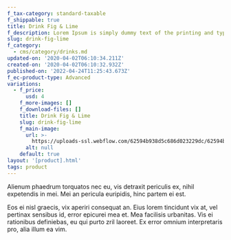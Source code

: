 ```yaml
---
f_tax-category: standard-taxable
f_shippable: true
title: Drink Fig & Lime
f_description: Lorem Ipsum is simply dummy text of the printing and typesetting industry.
slug: drink-fig-lime
f_category:
  - cms/category/drinks.md
updated-on: '2020-04-02T06:10:34.211Z'
created-on: '2020-04-02T06:10:32.932Z'
published-on: '2022-04-24T11:25:43.673Z'
f_ec-product-type: Advanced
variations:
  - f_price:
      usd: 4
    f_more-images: []
    f_download-files: []
    title: Drink Fig & Lime
    slug: drink-fig-lime
    f_main-image:
      url: >-
        https://uploads-ssl.webflow.com/62594b938d5c686d023229dc/62594b938d5c6836943229f2_Drink%201.png
      alt: null
    default: true
layout: '[product].html'
tags: product
---
```


Alienum phaedrum torquatos nec eu, vis detraxit periculis ex, nihil expetendis in mei. Mei an pericula euripidis, hinc partem ei est.

Eos ei nisl graecis, vix aperiri consequat an. Eius lorem tincidunt vix at, vel pertinax sensibus id, error epicurei mea et. Mea facilisis urbanitas. Vis ei rationibus definiebas, eu qui purto zril laoreet. Ex error omnium interpretaris pro, alia illum ea vim.

‍
